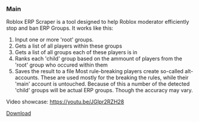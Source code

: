 ### Main
Roblox ERP Scraper is a tool designed to help Roblox moderator efficiently stop and ban ERP Groups.
It works like this:
1. Input one or more 'root' groups.
2. Gets a list of all players within these groups
3. Gets a list of all groups each of these players is in
4. Ranks each 'child' group based on the ammount of players from the 'root' group who occured within them
5. Saves the result to a file
Most rule-breaking players create so-called alt-accounts. These are used mostly for the breaking the rules, while their 'main' account is untouched.
Because of this a number of the detected 'child' groups will be actual ERP groups. Though the accuracy may vary.

Video showcase: https://youtu.be/JGIpr2RZH28

[Download](https://github.com/JakuWorks/Roblox-ERP-Scraper/releases/tag/v1.0)
